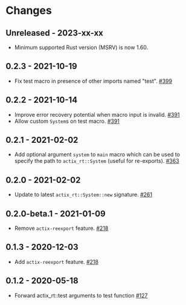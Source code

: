 # Changes

## Unreleased - 2023-xx-xx

- Minimum supported Rust version (MSRV) is now 1.60.

## 0.2.3 - 2021-10-19

- Fix test macro in presence of other imports named "test". [#399]

[#399]: https://github.com/actix/actix-net/pull/399

## 0.2.2 - 2021-10-14

- Improve error recovery potential when macro input is invalid. [#391]
- Allow custom `System`s on test macro. [#391]

[#391]: https://github.com/actix/actix-net/pull/391

## 0.2.1 - 2021-02-02

- Add optional argument `system` to `main` macro which can be used to specify the path to `actix_rt::System` (useful for re-exports). [#363]

[#363]: https://github.com/actix/actix-net/pull/363

## 0.2.0 - 2021-02-02

- Update to latest `actix_rt::System::new` signature. [#261]

[#261]: https://github.com/actix/actix-net/pull/261

## 0.2.0-beta.1 - 2021-01-09

- Remove `actix-reexport` feature. [#218]

[#218]: https://github.com/actix/actix-net/pull/218

## 0.1.3 - 2020-12-03

- Add `actix-reexport` feature. [#218]

[#218]: https://github.com/actix/actix-net/pull/218

## 0.1.2 - 2020-05-18

- Forward actix_rt::test arguments to test function [#127]

[#127]: https://github.com/actix/actix-net/pull/127
